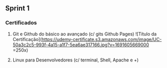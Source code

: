 ## Sprint 1

### Certificados

1. Git e Github do básico ao avançado (c/ gits Github Pages)
![Título da Certificação](https://udemy-certificate.s3.amazonaws.com/image/UC-50a3c2c5-993f-4a15-a1f7-5ea6ae317166.jpg?v=1691605669000 =250x)

2. Linux para Desenvolvedores (c/ terminal, Shell, Apache e +)
